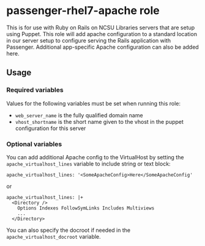 # passenger-rhel7-apache role

This is for use with Ruby on Rails on NCSU Libraries servers that are setup using Puppet. This role will add apache configuration to a standard location in our server setup to configure serving the Rails application with Passenger. Additional app-specific Apache configuration can also be added here.

## Usage

### Required variables

Values for the following variables must be set when running this role:

* `web_server_name` is the fully qualified domain name
* `vhost_shortname` is the short name given to the vhost in the puppet configuration for this server

### Optional variables

You can add additional Apache config to the VirtualHost by setting the `apache_virtualhost_lines` variable to include string or text block:

    apache_virtualhost_lines: '<SomeApacheConfig>Here</SomeApacheConfig'

or

    apache_virtualhost_lines: |+
      <Directory />
        Options Indexes FollowSymLinks Includes Multiviews
        ...
      </Directory>

You can also specify the docroot if needed in the
`apache_virtualhost_docroot` variable.
